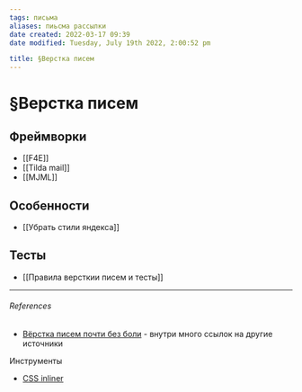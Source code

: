 ```yaml
---
tags: письма
aliases: пиьсма рассылки
date created: 2022-03-17 09:39
date modified: Tuesday, July 19th 2022, 2:00:52 pm

title: §Верстка писем
---
```


# §Верстка писем

##  Фреймворки

- [[F4E]]
- [[Tilda mail]]
- [[MJML]]

## Особенности

- [[Убрать стили яндекса]]

## Тесты

- [[Правила версткии писем и тесты]]

---

###### References

- [Вёрстка писем почти без боли](https://habr.com/ru/post/676488/) - внутри много ссылок на другие источники

Инструменты

- [CSS inliner](https://www.campaignmonitor.com/resources/tools/css-inliner/)
